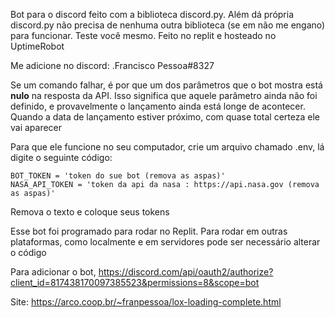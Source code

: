 Bot para o discord feito com a biblioteca discord.py.
Além dá própria discord.py não precisa de nenhuma outra biblioteca (se em não me engano) para funcionar. Teste você mesmo.
Feito no replit e hosteado no UptimeRobot 

Me adicione no discord: .Francisco Pessoa#8327

Se um comando falhar, é por que um dos parâmetros que o bot mostra está **nulo** na resposta da API. 
Isso significa que aquele parâmetro ainda não foi definido, e provavelmente o lançamento ainda está longe de acontecer. 
Quando a data de lançamento estiver próximo, com quase total certeza ele vai aparecer

Para que ele funcione no seu computador, crie um arquivo chamado .env, lá digite o seguinte código: 

```
BOT_TOKEN = 'token do sue bot (remova as aspas)'
NASA_API_TOKEN = 'token da api da nasa : https://api.nasa.gov (remova as aspas)'
```

Remova o texto e coloque seus tokens

Esse bot foi programado para rodar no Replit. Para rodar em outras plataformas, como localmente e em servidores pode ser necessário alterar o código

Para adicionar o bot, https://discord.com/api/oauth2/authorize?client_id=817438170097385523&permissions=8&scope=bot

Site: https://arco.coop.br/~franpessoa/lox-loading-complete.html
